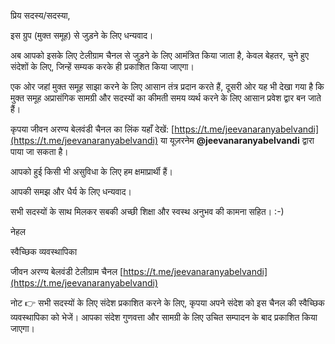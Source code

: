 प्रिय सदस्य/सदस्या,

इस ग्रुप (मुक्त समूह) से जुड़ने के लिए धन्यवाद।

अब आपको इसके लिए टेलीग्राम चैनल से जुड़ने के लिए आमंत्रित किया जाता है, केवल बेहतर, चुने हुए संदेशों के लिए, जिन्हें सम्यक करके ही प्रकाशित किया जाएगा।

एक ओर जहां मुक्त समूह साझा करने के लिए आसान तंत्र प्रदान करते हैं, दूसरी ओर यह भी देखा गया है कि मुक्त समूह अप्रासंगिक सामग्री और सदस्यों का कीमती समय व्यर्थ करने के लिए आसान प्रवेश द्वार बन जाते हैं।

कृपया जीवन अरण्य बेलवंडी चैनल का लिंक यहाँ देखें: [https://t.me/jeevanaranyabelvandi](https://t.me/jeevanaranyabelvandi) या यूज़रनेम **@jeevanaranyabelvandi** द्वारा पाया जा सकता है।

आपको हुई किसी भी असुविधा के लिए हम क्षमाप्रार्थी हैं।

आपकी समझ और धैर्य के लिए धन्यवाद।

सभी सदस्यों के साथ मिलकर सबकी अच्छी शिक्षा और स्वस्थ अनुभव की कामना सहित।  :-)


 नेहल

स्वैच्छिक व्यवस्थापिका

जीवन अरण्य बेलवंडी टेलीग्राम चैनल 
[https://t.me/jeevanaranyabelvandi](https://t.me/jeevanaranyabelvandi)

नोट 👉 सभी सदस्यों के लिए संदेश प्रकाशित करने के लिए, कृपया अपने संदेश को इस चैनल की स्वैच्छिक व्यवस्थापिका को भेजें।  आपका संदेश गुणवत्ता और सामग्री के लिए उचित सम्पादन के बाद प्रकाशित किया जाएगा।
